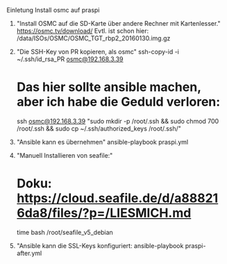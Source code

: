 
  Einletung Install osmc auf praspi

1. "Install OSMC auf die SD-Karte über andere Rechner mit Kartenlesser."
   https://osmc.tv/download/
   Evtl. ist schon hier: /data/ISOs/OSMC/OSMC_TGT_rbp2_20160130.img.gz

2. "Die SSH-Key von PR kopieren, als osmc"
   ssh-copy-id -i ~/.ssh/id_rsa_PR osmc@192.168.3.39
   # Das hier sollte ansible machen, aber ich habe die Geduld verloren:
   ssh osmc@192.168.3.39 "sudo mkdir -p /root/.ssh && sudo chmod 700 /root/.ssh && sudo cp ~/.ssh/authorized_keys  /root/.ssh/"
   
   
3. "Ansible kann es übernehmen"
   ansible-playbook praspi.yml

4. "Manuell Installieren von seafile:"
   # Doku: https://cloud.seafile.de/d/a888216da8/files/?p=/LIESMICH.md
   time bash /root/seafile_v5_debian

5. "Ansible kann die SSL-Keys konfiguriert:
   ansible-playbook praspi-after.yml

